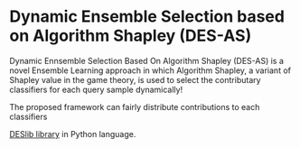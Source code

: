 # Dynamic Ensemble Selection based on Algorithm Shapley (DES-AS)
Dynamic Ennsemble Selection Based On Algorithm Shapley (DES-AS) is a novel Ensemble Learning approach in which Algorithm Shapley, a variant of Shapley value in the game theory, is used to select the contributary classifiers for each query sample dynamically!

The proposed framework can fairly distribute contributions to each classifiers


[DESlib library](https://github.com/scikit-learn-contrib/DESlib) in Python language.

